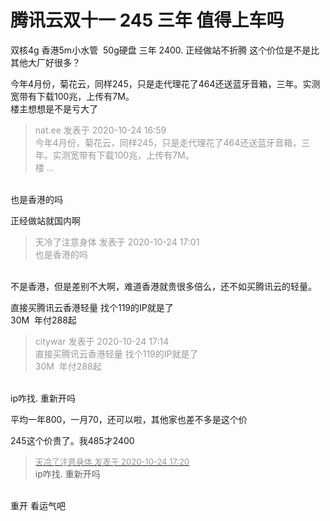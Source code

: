 # 腾讯云双十一 245 三年 值得上车吗


双核4g 香港5m小水管&nbsp;&nbsp;50g硬盘 三年 2400. 正经做站不折腾 这个价位是不是比其他大厂好很多？

今年4月份，菊花云，同样245，只是走代理花了464还送蓝牙音箱，三年。实测宽带有下载100兆，上传有7M。<br />
楼主想想是不是亏大了

<div class="quote"><blockquote><font color="#999999">nat.ee 发表于 2020-10-24 16:59</font><br />
<font color="#999999">今年4月份，菊花云，同样245，只是走代理花了464还送蓝牙音箱，三年。实测宽带有下载100兆，上传有7M。<br />
楼 ...</font></blockquote></div><br />
也是香港的吗

正经做站就国内啊

<div class="quote"><blockquote><font color="#999999">天冷了注意身体 发表于 2020-10-24 17:01</font><br />
<font color="#999999">也是香港的吗</font></blockquote></div><br />
不是香港，但是差别不大啊，难道香港就贵很多倍么，还不如买腾讯云的轻量。

直接买腾讯云香港轻量 找个119的IP就是了<br />
30M&nbsp;&nbsp;年付288起

<div class="quote"><blockquote><font color="#999999">citywar 发表于 2020-10-24 17:14</font><br />
<font color="#999999">直接买腾讯云香港轻量 找个119的IP就是了<br />
30M&nbsp;&nbsp;年付288起</font></blockquote></div><br />
ip咋找. 重新开吗

平均一年800，一月70，还可以啦，其他家也差不多是这个价

245这个价贵了。我485才2400

<div class="quote"><blockquote><font size="2"><a href="https://www.hostloc.com/forum.php?mod=redirect&amp;goto=findpost&amp;pid=9346673&amp;ptid=758009" target="_blank"><font color="#999999">天冷了注意身体 发表于 2020-10-24 17:20</font></a></font><br />
ip咋找. 重新开吗</blockquote></div><br />
重开 看运气吧 

